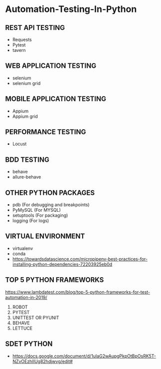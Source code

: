 # Automation-Testing-In-Python

## REST API TESTING ## 
- Requests
- Pytest
- tavern

## WEB APPLICATION TESTING ##
- selenium
- selenium grid

## MOBILE APPLICATION TESTING ##
- Appium
- Appium grid

## PERFORMANCE TESTING ##
- Locust

## BDD TESTING ##
- behave
- allure-behave

## OTHER PYTHON PACKAGES ##
- pdb (For debugging and breakpoints)
- PyMySQL (For MYSQL)
- setuptools (For packaging)
- logging (For logs)

## VIRTUAL ENVIRONMENT ##
- virtualenv
- conda
- https://towardsdatascience.com/micropipenv-best-practices-for-installing-python-dependencies-72203925eb0d


## TOP 5 PYTHON FRAMEWORKS ##
https://www.lambdatest.com/blog/top-5-python-frameworks-for-test-automation-in-2019/

1. ROBOT
2. PYTEST
3. UNITTEST OR PYUNIT
4. BEHAVE
5. LETTUCE


## SDET PYTHON ##
- https://docs.google.com/document/d/1uIaG2wAupgPkpOtBpOsRK5T-NZvOEzhIIUg82hdjwvg/edit#
